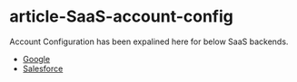 # article-SaaS-account-config

Account Configuration has been expalined here for below SaaS backends.

* [Google](./Google)
* [Salesforce](./Salesforce)
